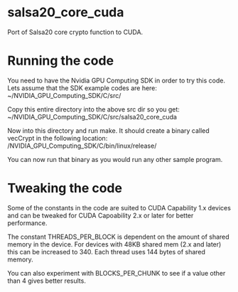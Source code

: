 salsa20_core_cuda
=================

Port of Salsa20 core crypto function to CUDA.

Running the code
================
You need to have the Nvidia GPU Computing SDK in order to try this code.
Lets assume that the SDK example codes are here:
~/NVIDIA_GPU_Computing_SDK/C/src/

Copy this entire directory into the above src dir so you get:
~/NVIDIA_GPU_Computing_SDK/C/src/salsa20_core_cuda

Now into this directory and run make. It should create a binary called
vecCrypt in the following location:
/NVIDIA_GPU_Computing_SDK/C/bin/linux/release/

You can now run that binary as you would run any other sample program.

Tweaking the code
=================
Some of the constants in the code are suited to CUDA Capability 1.x devices
and can be tweaked for CUDA Capoability 2.x or later for better performance.

The constant THREADS_PER_BLOCK is dependent on the amount of shared memory
in the device. For devices with 48KB shared mem (2.x and later) this can be
increased to 340. Each thread uses 144 bytes of shared memory.

You can also experiment with BLOCKS_PER_CHUNK to see if a value other than 4
gives better results.

